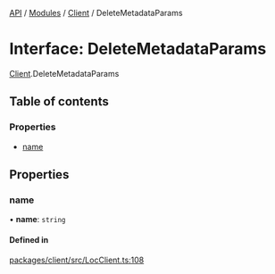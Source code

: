 [API](../API.md) / [Modules](../modules.md) / [Client](../modules/Client.md) / DeleteMetadataParams

# Interface: DeleteMetadataParams

[Client](../modules/Client.md).DeleteMetadataParams

## Table of contents

### Properties

- [name](Client.DeleteMetadataParams.md#name)

## Properties

### name

• **name**: `string`

#### Defined in

[packages/client/src/LocClient.ts:108](https://github.com/logion-network/logion-api/blob/main/packages/client/src/LocClient.ts#L108)
